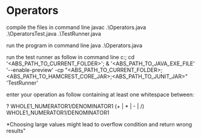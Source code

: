 # Operators

compile the files in command line
javac .\Operators.java .\OperatorsTest.java .\TestRunner.java

run the program in command line
java .\Operators.java

run the test runner as follow in command line
c:; cd '<ABS_PATH_TO_CURRENT_FOLDER>'; & '<ABS_PATH_TO_JAVA_EXE_FILE' '--enable-preview' 
-cp "<ABS_PATH_TO_CURRENT_FOLDER>;<ABS_PATH_TO_HAMCREST_CORE_JAR>;<ABS_PATH_TO_JUNIT_JAR>" 'TestRunner'

enter your operation as follow containing at least one whitespace between:

? WHOLE1_NUMERATOR1/DENOMINATOR1 (+ | * | - | /) WHOLE1_NUMERATOR1/DENOMINATOR1

*Choosing large values might lead to overflow condition and return wrong results"





